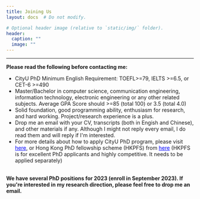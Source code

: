 ```yaml
---
title: Joining Us
layout: docs  # Do not modify.

# Optional header image (relative to `static/img/` folder).
header:
  caption: ""
  image: ""
---
```

---
<b>Please read the following before contacting me: </b>
<br>
<ul>
<li>CityU PhD Minimum English Requirement: TOEFL>=79, IELTS >=6.5, or CET-6 >=490</li>
<li>Master/Bachelor in computer science, communication engineering, information technology, electronic engineering or any other related subjects. Average GPA Score should >=85 (total 100) or 3.5 (total 4.0)</li>
<li>Solid foundation, good programming ability, enthusiasm for research, and hard working. Project/research experience is a plus.</li>
<li>Drop me an email with your CV, transcripts (both in Engish and Chinese), and other materials if any. Although I might not reply every email, I do read them and will reply if I'm interested.</li>
<li>For more details about how to apply CityU PhD program, please visit <a href="https://www.cityu.edu.hk/pg/research-degree-programmes" style="color:blue;">here</a>, or Hong Kong PhD fellowship scheme (HKPFS) from <a href="https://www.cityu.edu.hk/pg/hong-kong-phd-fellowship-scheme" style="color:blue;">here</a> (HKPFS is for excellent PhD applicants and highly competitive. It needs to be applied separately)</li>
</ul>
<br>
<b>We have several PhD positions for 2023 (enroll in September 2023). If you're interested in my research direction, please feel free to drop me an email.</b>